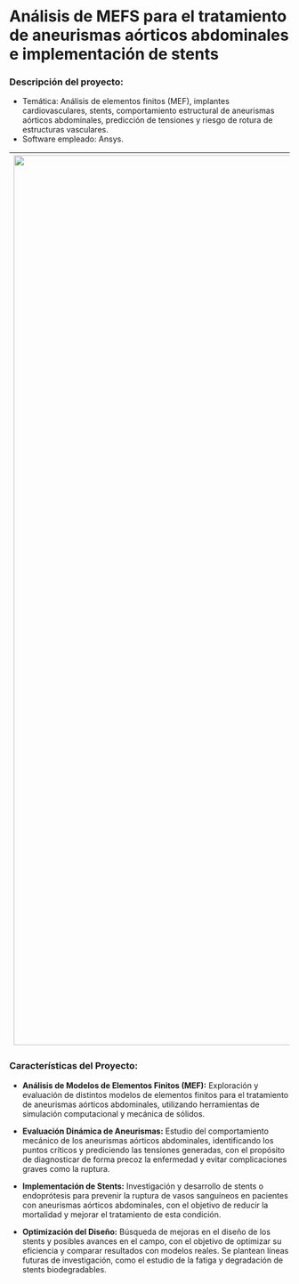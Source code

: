 # Análisis de MEFS para el tratamiento de aneurismas aórticos abdominales e implementación de stents 

### **Descripción del proyecto:**
  - Temática: Análisis de elementos finitos (MEF), implantes cardiovasculares, stents, comportamiento estructural de aneurismas aórticos abdominales, predicción de tensiones y riesgo de rotura de estructuras vasculares.
  - Software empleado: Ansys.

| <img src="https://user-images.githubusercontent.com/79250883/250957939-3abaa455-111f-4b49-b29b-eab8fab99a3b.png" alt="Biosensor Cutáneo" width="1600" height="auto"> | Análisis de MEFS y stents para el tratamiento de aneurismas aórticos abdominales. Investigación de modelos de elementos finitos y evaluación de resultados. Enfoque en la prevención de rupturas vasculares y futuras mejoras en el diseño y optimización de stents.|
|---|---|


### Características del Proyecto:

- **Análisis de Modelos de Elementos Finitos (MEF):** Exploración y evaluación de distintos modelos de elementos finitos para el tratamiento de aneurismas aórticos abdominales, utilizando herramientas de simulación computacional y mecánica de sólidos.

-  **Evaluación Dinámica de Aneurismas:** Estudio del comportamiento mecánico de los aneurismas aórticos abdominales, identificando los puntos críticos y prediciendo las tensiones generadas, con el propósito de diagnosticar de forma precoz la enfermedad y evitar complicaciones graves como la ruptura.
  
- **Implementación de Stents:** Investigación y desarrollo de stents o endoprótesis para prevenir la ruptura de vasos sanguíneos en pacientes con aneurismas aórticos abdominales, con el objetivo de reducir la mortalidad y mejorar el tratamiento de esta condición.

  
- **Optimización del Diseño:** Búsqueda de mejoras en el diseño de los stents y posibles avances en el campo, con el objetivo de optimizar su eficiencia y comparar resultados con modelos reales. Se plantean líneas futuras de investigación, como el estudio de la fatiga y degradación de stents biodegradables.
